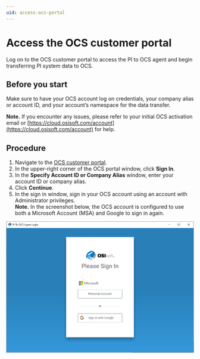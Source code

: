 ```yaml
---
uid: access-ocs-portal
---
```


# Access the OCS customer portal

Log on to the OCS customer portal to access the PI to OCS agent and begin transferring PI system data to OCS.

## Before you start

Make sure to have your OCS account log on credentials, your company alias or account ID, and your account’s namespace for the data transfer. <!-- I want to make a link to Account_Management_Concepts.md and then to the Namespace section within, but there's no UID for that topic -->

**Note.** If you encounter any issues, please refer to your initial OCS activation email or [https://cloud.osisoft.com/account](https://cloud.osisoft.com/account) for help.

## Procedure

1. Navigate to the [OCS customer portal](https://cloud.osisoft.com).
2. In the upper-right corner of the OCS portal window, click **Sign In**.
3. In the **Specify Account ID or Company Alias** window, enter your account ID or company alias.
4. Click **Continue**.
5. In the sign in window, sign in your OCS account using an account with Administrator privileges.<br>**Note.** In the screenshot below, the OCS account is configured to use both a Microsoft Account (MSA) and Google to sign in again.<br>

![ ](../images/sign-in-screen.png "Additional sign-in authentication required")